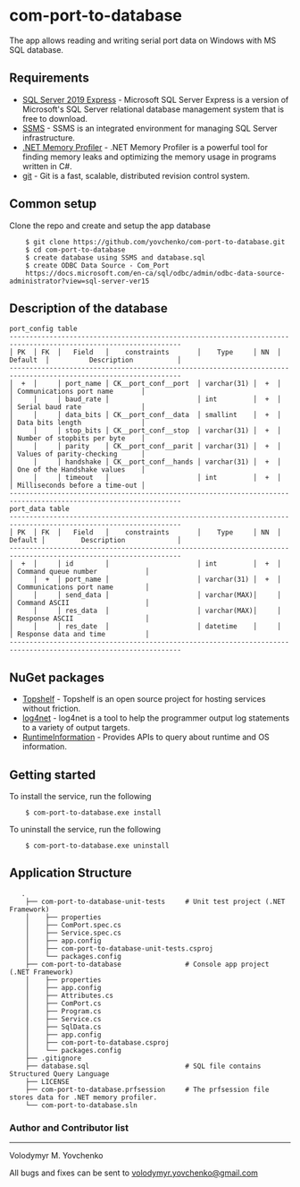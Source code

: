 ﻿# com-port-to-database
The app allows reading and writing serial port data on Windows with MS SQL database.

## Requirements

- [SQL Server 2019 Express](https://www.microsoft.com/en-us/Download/details.aspx?id=101064) - Microsoft SQL Server Express is a version of Microsoft's SQL Server relational database management system that is free to download.
- [SSMS](https://docs.microsoft.com/en-us/sql/ssms/download-sql-server-management-studio-ssms?view=sql-server-ver15) - SSMS is an integrated environment for managing SQL Server infrastructure.
- [.NET Memory Profiler](https://memprofiler.com/download) - .NET Memory Profiler is a powerful tool for finding memory leaks and optimizing the memory usage in programs written in C#.
- [git](https://github.com/git/git) - Git is a fast, scalable, distributed revision control system.

## Common setup

Clone the repo and create and setup the app database 

        $ git clone https://github.com/yovchenko/com-port-to-database.git
        $ cd com-port-to-database
        $ create database using SSMS and database.sql
        $ create ODBC Data Source - Com_Port 
        https://docs.microsoft.com/en-ca/sql/odbc/admin/odbc-data-source-administrator?view=sql-server-ver15

## Description of the database 
```
port_config table 
-----------------------------------------------------------------------------------------------------------------
│ PK  │ FK  │   Field 	│    constraints 	   │    Type 	 │ NN  │  Default  │	      Description           │
-----------------------------------------------------------------------------------------------------------------
│  +  │ 	│ port_name │ CK__port_conf__port  │ varchar(31) │	+  │           │ Communications port name       │
│     │ 	│ baud_rate │      	               │ int	  	 │  +  │           │ Serial baud rate               │
│     │ 	│ data_bits │ CK__port_conf__data  │ smallint 	 │	+  │           │ Data bits length               │
│     │ 	│ stop_bits │ CK__port_conf__stop  │ varchar(31) │	+  │           │ Number of stopbits per byte    │
│     │ 	│ parity   	│ CK__port_conf__parit │ varchar(31) │	+  │           │ Values of parity-checking      │
│     │ 	│ handshake │ CK__port_conf__hands │ varchar(31) │	+  │           │ One of the Handshake values    │
│     │ 	│ timeout  	│     	               │ int 	  	 │  +  │           │ Milliseconds before a time-out │
-----------------------------------------------------------------------------------------------------------------
port_data table
-----------------------------------------------------------------------------------------------------------------
│ PK  │ FK  │   Field 	│    constraints 	   │    Type 	 │ NN  │  Default │	        Description             │
-----------------------------------------------------------------------------------------------------------------
│  +  │ 	│ id       	│                      │ int      	 │	+  │          │ Command queue number            │
│     │  +	│ port_name │                      │ varchar(31) │	+  │          │ Communications port name        │
│     │ 	│ send_data │      	               │ varchar(MAX)│     │          │ Command ASCII                   │
│     │ 	│ res_data 	│    	               │ varchar(MAX)│	   │          │ Response ASCII                  │
│     │ 	│ res_date 	│    	               │ datetime 	 │	   │          │ Response data and time          │
----------------------------------------------------------------------------------------------------------------- 
```

## NuGet packages 

- [Topshelf](https://www.nuget.org/packages/Topshelf/4.3.0?_src=template) - Topshelf is an open source project for hosting services without friction. 
- [log4net](https://www.nuget.org/packages/log4net/2.0.12?_src=template) - log4net is a tool to help the programmer output log statements to a variety of output targets.
- [RuntimeInformation](https://www.nuget.org/packages/System.Runtime.InteropServices.RuntimeInformation/4.3.0?_src=template) - Provides APIs to query about runtime and OS information.

## Getting started 

To install the service, run the following 

        $ com-port-to-database.exe install

To uninstall the service, run the following 

        $ com-port-to-database.exe uninstall

## Application Structure

```
   .                 
    ├── com-port-to-database-unit-tests     # Unit test project (.NET Framework)
    │    ├── properties
    │    ├── ComPort.spec.cs 
    │    ├── Service.spec.cs 
    │    ├── app.config
    │    ├── com-port-to-database-unit-tests.csproj
    │    └── packages.config 
    ├── com-port-to-database                # Console app project (.NET Framework)
    │    ├── properties
    │    ├── app.config
    │    ├── Attributes.cs
    │    ├── ComPort.cs 
    │    ├── Program.cs 
    │    ├── Service.cs 
    │    ├── SqlData.cs 
    │    ├── app.config
    │    ├── com-port-to-database.csproj
    │    └── packages.config  
    ├── .gitignore   
    ├── database.sql                        # SQL file contains Structured Query Language
    ├── LICENSE
    ├── com-port-to-database.prfsession     # The prfsession file stores data for .NET memory profiler.
    └── com-port-to-database.sln
```

### Author and Contributor list 
---------------------------
Volodymyr M. Yovchenko

All bugs and fixes can be sent to volodymyr.yovchenko@gmail.com
